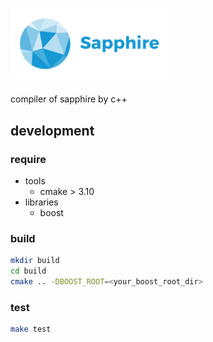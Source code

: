 # <img src="./assets/logo.svg" width="50%">
compiler of sapphire by c++

## development

### require
* tools
    * cmake > 3.10
* libraries
    * boost

### build
```bash
mkdir build
cd build
cmake .. -DBOOST_ROOT=<your_boost_root_dir>
```

### test
```bash
make test
```
